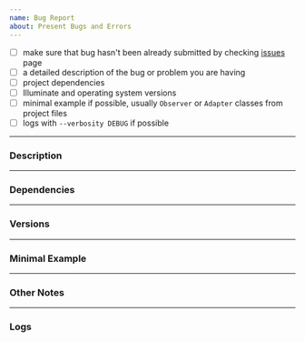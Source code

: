 ```yaml
---
name: Bug Report
about: Present Bugs and Errors
---
```


<!--
Thanks for submitting an issue!

Quick check-list while reporting bugs:
-->

- [ ] make sure that bug hasn't been already submitted by checking [issues](https://github.com/nikolamilojica/illuminate/issues) page
- [ ] a detailed description of the bug or problem you are having
- [ ] project dependencies
- [ ] Illuminate and operating system versions
- [ ] minimal example if possible, usually `Observer` or `Adapter` classes from project files
- [ ] logs with `--verbosity DEBUG` if possible

___
### Description
<!--
Add your description here.
-->
___
### Dependencies
<!--
Add dependencies here. Please use some kind of code style
to separate dependencies from the rest of the text.
-->
___
### Versions
<!--
Add versions here. Please use some kind of code style
to separate versions from the rest of the text.
-->
___
### Minimal Example
<!--
Add minimal example here if possible. Remove if not.Please use some kind of
code style to separate minimal example from the rest of the text.
-->
___
### Other Notes
<!--
Add notes here. Remove if none.
-->
___
### Logs
<!--
Add logs here if possible. Remove if not. Please use some kind of code style
to separate logs from the rest of the text.
-->
